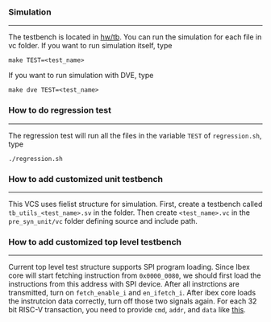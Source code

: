 ### Simulation 
-----------------------------------------------------------

The testbench is located in [hw/tb](https://github.com/minghungumich/Intel16-OpenTitanSoC/tree/main/hw/tb). You can run the simulation for each file in vc folder. If you want to run simulation itself, type 
```
make TEST=<test_name>
```

If you want to run simulation with DVE, type 
```
make dve TEST=<test_name>
```
### How to do regression test
-----------------------------------------------------------

The regression test will run all the files in the variable `TEST` of `regression.sh`, type 
```
./regression.sh
```

### How to add customized unit testbench 
-----------------------------------------------------------

This VCS uses fielist structure for simulation. First, create a testbench called `tb_utils_<test_name>.sv` in the folder. Then create `<test_name>.vc` in the `pre_syn_unit/vc` folder defining source and include path.

### How to add customized top level testbench 
-----------------------------------------------------------

Current top level test structure supports SPI program loading. Since Ibex core will start fetching instruction from `0x0000_0080`, we should first load the instructions from this address with SPI device. After all instrctions are transmitted, turn on `fetch_enable_i` and `en_ifetch_i`. After ibex core loads the instrutcion data correctly, turn off those two signals again. For each 32 bit RISC-V transaction, you need to provide `cmd`, `addr`, and `data` like [this](https://github.com/minghungumich/Intel16-OpenTitanSoC/blob/main/hw/tb/pkg/tb_spi_pkg.sv#L35-L37).